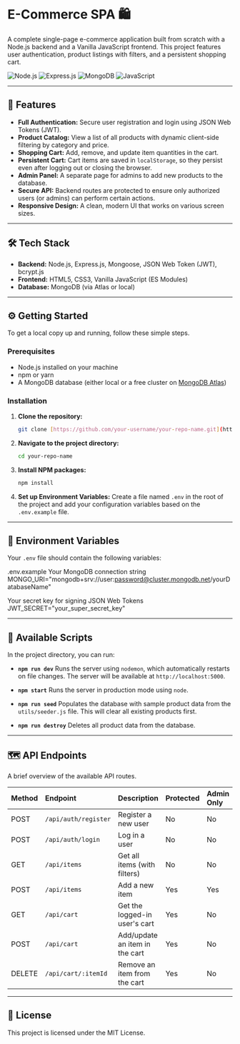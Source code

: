 # E-Commerce SPA 🛍️

A complete single-page e-commerce application built from scratch with a Node.js backend and a Vanilla JavaScript frontend. This project features user authentication, product listings with filters, and a persistent shopping cart.

![Node.js](https://img.shields.io/badge/Node.js-339933?style=for-the-badge&logo=nodedotjs&logoColor=white)
![Express.js](https://img.shields.io/badge/Express.js-000000?style=for-the-badge&logo=express&logoColor=white)
![MongoDB](https://img.shields.io/badge/MongoDB-47A248?style=for-the-badge&logo=mongodb&logoColor=white)
![JavaScript](https://img.shields.io/badge/JavaScript-F7DF1E?style=for-the-badge&logo=javascript&logoColor=black)

---
## 🚀 Features

- **Full Authentication:** Secure user registration and login using JSON Web Tokens (JWT).
- **Product Catalog:** View a list of all products with dynamic client-side filtering by category and price.
- **Shopping Cart:** Add, remove, and update item quantities in the cart.
- **Persistent Cart:** Cart items are saved in `localStorage`, so they persist even after logging out or closing the browser.
- **Admin Panel:** A separate page for admins to add new products to the database.
- **Secure API:** Backend routes are protected to ensure only authorized users (or admins) can perform certain actions.
- **Responsive Design:** A clean, modern UI that works on various screen sizes.

---
## 🛠️ Tech Stack

- **Backend:** Node.js, Express.js, Mongoose, JSON Web Token (JWT), bcrypt.js
- **Frontend:** HTML5, CSS3, Vanilla JavaScript (ES Modules)
- **Database:** MongoDB (via Atlas or local)

---
## ⚙️ Getting Started

To get a local copy up and running, follow these simple steps.

### **Prerequisites**
- Node.js installed on your machine
- npm or yarn
- A MongoDB database (either local or a free cluster on [MongoDB Atlas](https://www.mongodb.com/cloud/atlas))

### **Installation**

1.  **Clone the repository:**
    ```bash
    git clone [https://github.com/your-username/your-repo-name.git](https://github.com/your-username/your-repo-name.git)
    ```
2.  **Navigate to the project directory:**
    ```bash
    cd your-repo-name
    ```
3.  **Install NPM packages:**
    ```bash
    npm install
    ```
4.  **Set up Environment Variables:**
    Create a file named `.env` in the root of the project and add your configuration variables based on the `.env.example` file.

---
## 🔐 Environment Variables

Your `.env` file should contain the following variables:

.env.example
Your MongoDB connection string
MONGO_URI="mongodb+srv://user:password@cluster.mongodb.net/yourDatabaseName"

Your secret key for signing JSON Web Tokens
JWT_SECRET="your_super_secret_key"

---
## 📜 Available Scripts

In the project directory, you can run:

- **`npm run dev`**
  Runs the server using `nodemon`, which automatically restarts on file changes. The server will be available at `http://localhost:5000`.

- **`npm start`**
  Runs the server in production mode using `node`.

- **`npm run seed`**
  Populates the database with sample product data from the `utils/seeder.js` file. This will clear all existing products first.

- **`npm run destroy`**
  Deletes all product data from the database.

---
## 🗺️ API Endpoints

A brief overview of the available API routes.

| Method | Endpoint              | Description                    | Protected | Admin Only |
| :----- | :-------------------- | :----------------------------- | :-------- | :--------- |
| POST   | `/api/auth/register`  | Register a new user            | No        | No         |
| POST   | `/api/auth/login`     | Log in a user                  | No        | No         |
| GET    | `/api/items`          | Get all items (with filters)   | No        | No         |
| POST   | `/api/items`          | Add a new item                 | Yes       | Yes        |
| GET    | `/api/cart`           | Get the logged-in user's cart  | Yes       | No         |
| POST   | `/api/cart`           | Add/update an item in the cart | Yes       | No         |
| DELETE | `/api/cart/:itemId`   | Remove an item from the cart   | Yes       | No         |

---
## 📄 License

This project is licensed under the MIT License.